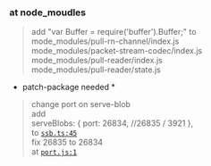 ### at node_moudles
> add "var Buffer = require('buffer').Buffer;" to  
mode_modules/pull-rn-channel/index.js  
mode_modules/packet-stream-codec/index.js  
mode_modules/pull-reader/index.js  
mode_modules/pull-reader/state.js

* patch-package needed *

> change port on serve-blob  
> add  
> serveBlobs: {
  port: 26834, //26835 / 3921
  },  
> to [`ssb.ts:45`](backend/ssb.ts)  
> fix 26835 to 26834  
> at [`port.js:1`](node_modules/ssb-serve-blobs/port.js)
